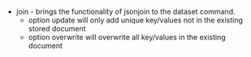 + join - brings the functionality of jsonjoin to the dataset command.
  + option update will only add unique key/values not in the existing stored document
  + option overwrite will overwrite all key/values in the existing document
